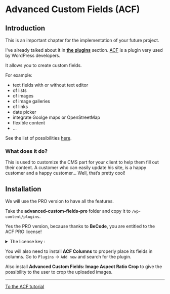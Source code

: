 # Advanced Custom Fields (ACF)

## Introduction

This is an important chapter for the implementation of your future project.

I've already talked about it in [**the plugins**](../06.plugins.md) section. [ACF](https://www.advancedcustomfields.com/) is a plugin very used by WordPress developers.

It allows you to create custom fields. 

For example:
- text fields with or without text editor
- of lists
- of images
- of image galleries
- of links
- date picker
- integrate Goolge maps or OpenStreetMap
- flexible content
- ...

See the list of possibilities [here](https://www.advancedcustomfields.com/resources/).

### What does it do?

This is used to customize the CMS part for your client to help them fill out their content.
A customer who can easily update his site, is a happy customer and a happy customer... Well, that’s pretty cool!


## Installation

We will use the PRO version to have all the features.

Take the **advanced-custom-fields-pro** folder and copy it to `/wp-content/plugins`.

Yes the PRO version, because thanks to **BeCode**, you are entitled to the ACF PRO license!

<details><summary>The license key :</summary>

`b3JkZXJfaWQ9OTAwODJ8dHlwZT1kZXZlbG9wZXJ8ZGF0ZT0yMDE2LTA5LTIwIDIxOjI0OjAz`
</details>

You will also need to install **ACF Columns** to properly place its fields in columns. 
Go to `Plugins` -> `Add new` and search for the plugin. 

Also install **Advanced Custom Fields: Image Aspect Ratio Crop** to give the possibility to the user to crop the uploaded images.

___

[To the ACF tutorial](tutorial1.md)
